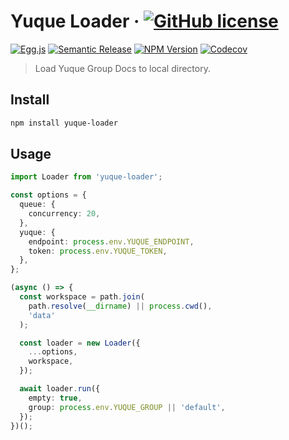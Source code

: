 # Yuque Loader &middot; [![GitHub license][license-square]][license-url]

[![Egg.js][egg-square]][egg-url]
[![Semantic Release][semantic-release-square]][semantic-release-url]
[![NPM Version][npm-square]][npm-url]
[![Codecov][codecov-square]][codecov-url]

[license-square]: https://img.shields.io/badge/license-MIT-blue.svg?style=flat-square
[license-url]: https://github.com/thonatos/yuque-loader/blob/HEAD/LICENSE
[egg-square]: https://img.shields.io/badge/Awesome-Egg.js-ff69b4.svg?style=flat-square
[egg-url]: https://eggjs.org/
[npm-square]: https://img.shields.io/npm/v/yuque-loader.svg?style=flat-square
[npm-url]: https://www.npmjs.com/package/yuque-loader
[codecov-square]: https://img.shields.io/codecov/c/github/thonatos/yuque-loader.svg?style=flat-square
[codecov-url]: https://codecov.io/gh/thonatos/yuque-loader
[semantic-release-square]: https://img.shields.io/badge/%20%20%F0%9F%93%A6%F0%9F%9A%80-semantic--release-e10079.svg?style=flat-square
[semantic-release-url]: https://github.com/semantic-release/semantic-release

> Load Yuque Group Docs to local directory.

## Install

```sh
npm install yuque-loader
```

## Usage

```ts
import Loader from 'yuque-loader';

const options = {
  queue: {
    concurrency: 20,
  },
  yuque: {
    endpoint: process.env.YUQUE_ENDPOINT,
    token: process.env.YUQUE_TOKEN,
  },
};

(async () => {
  const workspace = path.join(
    path.resolve(__dirname) || process.cwd(),
    'data'
  );

  const loader = new Loader({
    ...options,
    workspace,
  });

  await loader.run({
    empty: true,
    group: process.env.YUQUE_GROUP || 'default',
  });
})();
```
